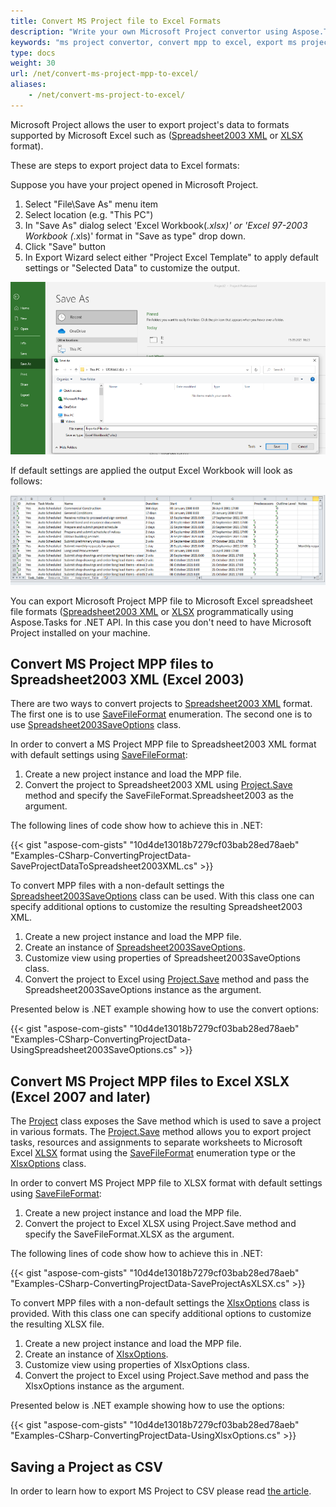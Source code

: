 ```yaml
---
title: Convert MS Project file to Excel Formats
description: "Write your own Microsoft Project convertor using Aspose.Tasks for .NET and convert MPP files to Microsoft Excel spreadsheet file formats."
keywords: "ms project convertor, convert mpp to excel, export ms project to excel, microsoft project export to excel, microsoft project excel converter, mpp2excel, mpp2xlsx, microsoft project mpp to excel converter"
type: docs
weight: 30
url: /net/convert-ms-project-mpp-to-excel/
aliases: 
    - /net/convert-ms-project-to-excel/
---
```


Microsoft Project allows the user to export project's data to formats supported by Microsoft Excel such as ([Spreadsheet2003 XML](https://en.wikipedia.org/wiki/SpreadsheetML) or [XLSX](https://docs.fileformat.com/spreadsheet/xlsx/) format).

These are steps to export project data to Excel formats:

Suppose you have your project opened in Microsoft Project.

1) Select "File\Save As" menu item
2) Select location (e.g. "This PC")
3) In "Save As" dialog select 'Excel Workbook(*.xlsx)' or 'Excel 97-2003 Workbook (*.xls)' format in "Save as type" drop down.
3) Click "Save" button
4) In Export Wizard select either "Project Excel Template" to apply default settings or "Selected Data" to customize the output.

![Example of "Save As" dialog](Screenshot_1.png)

If default settings are applied the output Excel Workbook will look as follows:

![Example of project exported to Excel Workbook](Screenshot_2.png)


You can export Microsoft Project MPP file to Microsoft Excel spreadsheet file formats ([Spreadsheet2003 XML](https://en.wikipedia.org/wiki/SpreadsheetML) or [XLSX](https://docs.fileformat.com/spreadsheet/xlsx/) programmatically using Aspose.Tasks for .NET API. In this case you don't need to have Microsoft Project installed on your machine. 

## **Convert MS Project MPP files to Spreadsheet2003 XML (Excel 2003)**
There are two ways to convert projects to [Spreadsheet2003 XML](https://en.wikipedia.org/wiki/SpreadsheetML) format. The first one is to use [SaveFileFormat](https://apireference.aspose.com/tasks/net/aspose.tasks.saving/savefileformat) enumeration. The second one is to use [Spreadsheet2003SaveOptions](https://apireference.aspose.com/tasks/net/aspose.tasks.saving/spreadsheet2003saveoptions) class.

In order to convert a MS Project MPP file to Spreadsheet2003 XML format with default settings using [SaveFileFormat](https://apireference.aspose.com/tasks/net/aspose.tasks.saving/savefileformat):

1. Create a new project instance and load the MPP file.
2. Convert the project to Spreadsheet2003 XML using [Project.Save](https://apireference.aspose.com/tasks/net/aspose.tasks.project/save/methods/1) method and specify the SaveFileFormat.Spreadsheet2003 as the argument.

The following lines of code show how to achieve this in .NET:

{{< gist "aspose-com-gists" "10d4de13018b7279cf03bab28ed78aeb" "Examples-CSharp-ConvertingProjectData-SaveProjectDataToSpreadsheet2003XML.cs" >}}

To convert MPP files with a non-default settings the [Spreadsheet2003SaveOptions](https://apireference.aspose.com/tasks/net/aspose.tasks.saving/spreadsheet2003saveoptions) class can be used. With this class one can specify additional options to customize the resulting Spreadsheet2003 XML.

1. Create a new project instance and load the MPP file.
2. Create an instance of [Spreadsheet2003SaveOptions](https://apireference.aspose.com/tasks/net/aspose.tasks.saving/spreadsheet2003saveoptions).
3. Customize view using properties of Spreadsheet2003SaveOptions class.
4. Convert the project to Excel using [Project.Save](https://apireference.aspose.com/tasks/net/aspose.tasks.project/save/methods/2) method and pass the Spreadsheet2003SaveOptions instance as the argument.

Presented below is .NET example showing how to use the convert options:

{{< gist "aspose-com-gists" "10d4de13018b7279cf03bab28ed78aeb" "Examples-CSharp-ConvertingProjectData-UsingSpreadsheet2003SaveOptions.cs" >}}

## **Convert MS Project MPP files to Excel XSLX (Excel 2007 and later)**

The [Project](https://apireference.aspose.com/tasks/net/aspose.tasks/project/) class exposes the Save method which is used to save a project in various formats. The [Project.Save](https://apireference.aspose.com/tasks/net/aspose.tasks.project/save/methods/1) method allows you to export project tasks, resources and assignments to separate worksheets to Microsoft Excel [XLSX](https://docs.fileformat.com/spreadsheet/xlsx/) format using the [SaveFileFormat](https://apireference.aspose.com/tasks/net/aspose.tasks.saving/savefileformat) enumeration type or the [XlsxOptions](https://apireference.aspose.com/tasks/net/aspose.tasks.saving/xlsxoptions) class.

In order to convert MS Project MPP file to XLSX format with default settings using [SaveFileFormat](https://apireference.aspose.com/tasks/net/aspose.tasks.saving/savefileformat):

1. Create a new project instance and load the MPP file.
2. Convert the project to Excel XLSX using Project.Save method and specify the SaveFileFormat.XLSX as the argument.

The following lines of code show how to achieve this in .NET:

{{< gist "aspose-com-gists" "10d4de13018b7279cf03bab28ed78aeb" "Examples-CSharp-ConvertingProjectData-SaveProjectAsXLSX.cs" >}}

To convert MPP files with a non-default settings the [XlsxOptions](https://apireference.aspose.com/tasks/net/aspose.tasks.saving/xlsxoptions) class is provided. With this class one can specify additional options to customize the resulting XLSX file.

1. Create a new project instance and load the MPP file.
2. Create an instance of [XlsxOptions](https://apireference.aspose.com/tasks/net/aspose.tasks.saving/xlsxoptions).
3. Customize view using properties of XlsxOptions class.
4. Convert the project to Excel using Project.Save method and pass the XlsxOptions instance as the argument.

Presented below is .NET example showing how to use the options:

{{< gist "aspose-com-gists" "10d4de13018b7279cf03bab28ed78aeb" "Examples-CSharp-ConvertingProjectData-UsingXlsxOptions.cs" >}}

## **Saving a Project as CSV**
In order to learn how to export MS Project to CSV please read [the article](/tasks/net/convert-mpp-to-csv).
